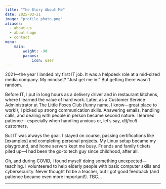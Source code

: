 ```yaml
---
title: "The Story About Me"
date: 2025-03-21
image: "profile_photo.png"
aliases:
  - about-us
  - about-hugo
  - contact
menu:
    main: 
        weight: -90
        params:
            icon: user
---
```

2021—the year I landed my first IT job. It was a helpdesk role at a mid-sized media company. My mindset? "Just get me in." But getting there wasn’t random.

Before IT, I put in long hours as a delivery driver and in restaurant kitchens, where I learned the value of hard work. Later, as a Customer Service Administrator at The Little Foxes Club (funny name, I know—great place to work!), I picked up strong communication skills. Answering emails, handling calls, and dealing with people in person became second nature. I learned patience—especially when handling anxious or, let’s say, *difficult* customers.

But IT was always the goal. I stayed on course, passing certifications like [examples] and completing personal projects. My Linux setup became my playground, and home servers kept me busy. Friends and family tickets piled up—I had been the go-to tech guy since childhood, after all.

Oh, and during COVID, I found myself doing something unexpected—teaching. I volunteered to help elderly people with basic computer skills and cybersecurity. Never thought I’d be a teacher, but I got good feedback (and patience became even more important!).
TBC...

---
